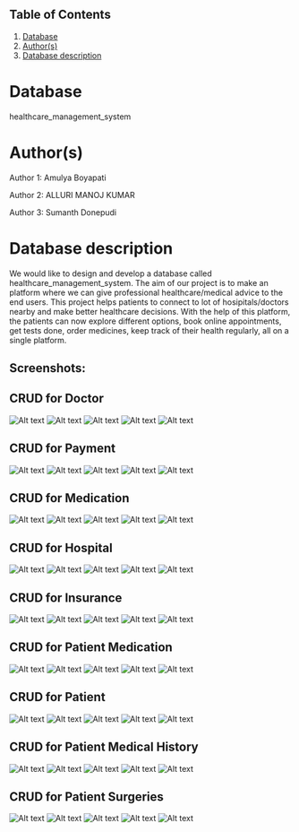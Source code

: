 ## Table of Contents
1. [Database](#database)
1. [Author(s)](#author)
1. [Database description](#description)

# Database
healthcare_management_system

# Author(s)
Author 1: Amulya Boyapati

Author 2: ALLURI MANOJ KUMAR

Author 3: Sumanth Donepudi

# Database description
We would like to design and develop a database called healthcare_management_system. The aim of our project is to make an platform where we can give professional healthcare/medical advice to the end users. This project helps patients to connect to lot of hosipitals/doctors nearby and make better healthcare decisions. With the help of this platform, the patients can now explore different options, book online appointments, get tests done, order medicines, keep track of their health regularly, all on a single platform.



## Screenshots:

## CRUD for Doctor
![Alt text](/screenshots/DoctorEntity.png?raw=true)
![Alt text](/screenshots/DoctorCreate.png?raw=true)
![Alt text](/screenshots/DoctorRead.png?raw=true)
![Alt text](/screenshots/UpdateDoctor.png?raw=true)
![Alt text](/screenshots/DoctorDelete.png?raw=true)

## CRUD for Payment
![Alt text](/screenshots/PaymentEntity.png?raw=true)
![Alt text](/screenshots/PaymentCreate.png?raw=true)
![Alt text](/screenshots/PaymentRead.png?raw=true)
![Alt text](/screenshots/PaymentUpdate.png?raw=true)
![Alt text](/screenshots/PaymentDelete.png?raw=true)

## CRUD for Medication
![Alt text](/screenshots/MedicationEntity.png?raw=true)
![Alt text](/screenshots/MedicationCreate.png?raw=true)
![Alt text](/screenshots/MedicationRead.png?raw=true)
![Alt text](/screenshots/MedicationUpdate.png?raw=true)
![Alt text](/screenshots/MedicationDelete.png?raw=true)

## CRUD for Hospital
![Alt text](/screenshots/hospital.PNG?raw=true)
![Alt text](/screenshots/hospital_create.PNG?raw=true)
![Alt text](/screenshots/hospital_read.PNG?raw=true)
![Alt text](/screenshots/hospital_update.PNG?raw=true)
![Alt text](/screenshots/hospital_delete.PNG?raw=true)

## CRUD for Insurance
![Alt text](/screenshots/insurance.PNG?raw=true)
![Alt text](/screenshots/insurance_create.PNG?raw=true)
![Alt text](/screenshots/insurance_read.PNG?raw=true)
![Alt text](/screenshots/insurance_update.PNG?raw=true)
![Alt text](/screenshots/insurance_delete.PNG?raw=true)

## CRUD for Patient Medication
![Alt text](/screenshots/patient_medication.PNG?raw=true)
![Alt text](/screenshots/patient_medication_create.PNG?raw=true)
![Alt text](/screenshots/patient_medication_read.PNG?raw=true)
![Alt text](/screenshots/patient_medication_update.PNG?raw=true)
![Alt text](/screenshots/patient_medication_delete.PNG?raw=true)

## CRUD for Patient
![Alt text](/screenshots/Patient.PNG?raw=true)
![Alt text](/screenshots/PatientCreate.PNG?raw=true)
![Alt text](/screenshots/PatientRead.PNG?raw=true)
![Alt text](/screenshots/PatientUpdate.PNG?raw=true)
![Alt text](/screenshots/PatientDelete.PNG?raw=true)

## CRUD for Patient Medical History
![Alt text](/screenshots/MedicalHistory.PNG?raw=true)
![Alt text](/screenshots/MedicalHistoryCreate.PNG?raw=true)
![Alt text](/screenshots/MedicalHistoryRead.PNG?raw=true)
![Alt text](/screenshots/MedicalHistoryUpdate.PNG?raw=true)
![Alt text](/screenshots/MedicalHistoryDelete.PNG?raw=true)

## CRUD for Patient Surgeries
![Alt text](/screenshots/PatientSurgeries.PNG?raw=true)
![Alt text](/screenshots/PatientSurgeriesCreate.PNG?raw=true)
![Alt text](/screenshots/PatientSurgeriesCreateRead.PNG?raw=true)
![Alt text](/screenshots/PatientSurgeriesCreateUpdate.PNG?raw=true)
![Alt text](/screenshots/PatientSurgeriesCreateDelete.PNG?raw=true)
